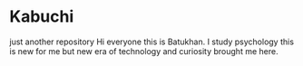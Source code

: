 # Kabuchi
just another repository
Hi everyone this is Batukhan. I study psychology this is new for me but new era of technology and curiosity brought me here. 
